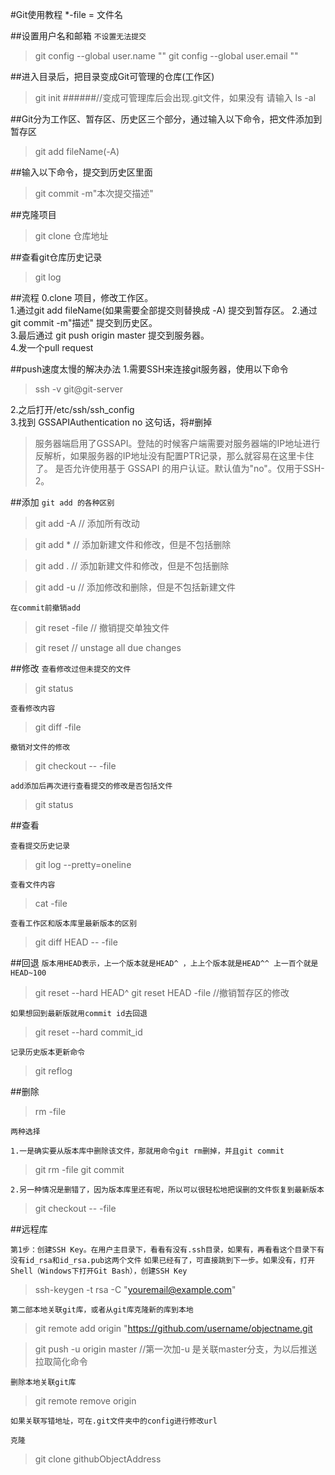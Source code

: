 #Git使用教程*-file  = 文件名                                                ##设置用户名和邮箱```不设置无法提交```> git config --global user.name ""> git config --global user.email ""##进入目录后，把目录变成Git可管理的仓库(工作区)> git init######//变成可管理库后会出现.git文件，如果没有 请输入>ls -al##Git分为工作区、暂存区、历史区三个部分，通过输入以下命令，把文件添加到暂存区>git add fileName(-A)##输入以下命令，提交到历史区里面>git commit -m"本次提交描述"##克隆项目>git clone 仓库地址##查看git仓库历史记录>git log##流程0.clone 项目，修改工作区。  1.通过git add fileName(如果需要全部提交则替换成 -A) 提交到暂存区。2.通过git commit -m"描述" 提交到历史区。  3.最后通过 git push origin master 提交到服务器。  4.发一个pull request  ##push速度太慢的解决办法1.需要SSH来连接git服务器，使用以下命令  >ssh -v git@git-server2.之后打开/etc/ssh/ssh_config  3.找到 GSSAPIAuthentication no 这句话，将#删掉  >服务器端启用了GSSAPI。登陆的时候客户端需要对服务器端的IP地址进行反解析，如果服务器的IP地址没有配置PTR记录，那么就容易在这里卡住了。 >是否允许使用基于 GSSAPI 的用户认证。默认值为"no"。仅用于SSH-2。
##添加```git add 的各种区别```>git add -A   // 添加所有改动>git add *     // 添加新建文件和修改，但是不包括删除>git add .    // 添加新建文件和修改，但是不包括删除>git add -u   // 添加修改和删除，但是不包括新建文件
```在commit前撤销add```>git reset -file // 撤销提交单独文件>git reset        // unstage all due changes##修改```查看修改过但未提交的文件```>git status```查看修改内容```>git diff -file

```撤销对文件的修改```
>git checkout -- -file

```add添加后再次进行查看提交的修改是否包括文件```
>git status

##查看

```查看提交历史记录```
> git log --pretty=oneline

```查看文件内容```
>cat -file

```查看工作区和版本库里最新版本的区别```
>git diff HEAD -- -file

##回退
```版本用HEAD表示，上一个版本就是HEAD^ ，上上个版本就是HEAD^^ 上一百个就是HEAD~100```
>git reset --hard HEAD^
>git reset HEAD -file //撤销暂存区的修改

```如果想回到最新版就用commit id去回退 ```
>git reset --hard commit_id

```记录历史版本更新命令```
>git reflog

##删除

>rm -file

```两种选择  ```

```1.一是确实要从版本库中删除该文件，那就用命令git rm删掉，并且git commit```
>git rm -file
>git commit

```2.另一种情况是删错了，因为版本库里还有呢，所以可以很轻松地把误删的文件恢复到最新版本```
>git checkout -- -file

##远程库

```第1步：创建SSH Key。在用户主目录下，看看有没有.ssh目录，如果有，再看看这个目录下有没有id_rsa和id_rsa.pub这两个文件```
```如果已经有了，可直接跳到下一步。如果没有，打开Shell（Windows下打开Git Bash），创建SSH Key```
> ssh-keygen -t rsa -C "youremail@example.com"

```第二部本地关联git库，或者从git库克隆新的库到本地```
 
>git remote add origin "https://github.com/username/objectname.git

>git push -u origin master //第一次加-u 是关联master分支，为以后推送拉取简化命令

```删除本地关联git库```
>git remote remove origin


```如果关联写错地址，可在.git文件夹中的config进行修改url```

```克隆```

>git clone githubObjectAddress